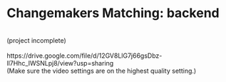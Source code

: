 # Changemakers Matching: backend
<br>
(project incomplete)
<br><br>
https://drive.google.com/file/d/12GV8LlG7j66gsDbz-ll7Hhc_IWSNLpj8/view?usp=sharing<br>
(Make sure the video settings are on the highest quality setting.)
